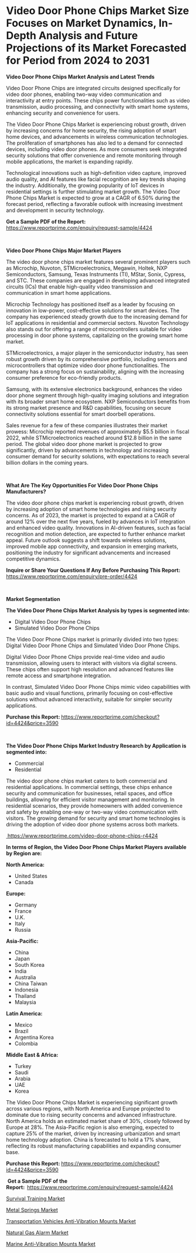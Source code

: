 <p><h1>Video Door Phone Chips Market Size Focuses on Market Dynamics, In-Depth Analysis and Future Projections of its Market Forecasted for Period from 2024 to 2031</h1></p><p><strong>Video Door Phone Chips Market Analysis and Latest Trends</strong></p>
<p><p>Video Door Phone Chips are integrated circuits designed specifically for video door phones, enabling two-way video communication and interactivity at entry points. These chips power functionalities such as video transmission, audio processing, and connectivity with smart home systems, enhancing security and convenience for users.</p><p>The Video Door Phone Chips Market is experiencing robust growth, driven by increasing concerns for home security, the rising adoption of smart home devices, and advancements in wireless communication technologies. The proliferation of smartphones has also led to a demand for connected devices, including video door phones. As more consumers seek integrated security solutions that offer convenience and remote monitoring through mobile applications, the market is expanding rapidly.</p><p>Technological innovations such as high-definition video capture, improved audio quality, and AI features like facial recognition are key trends shaping the industry. Additionally, the growing popularity of IoT devices in residential settings is further stimulating market growth. The Video Door Phone Chips Market is expected to grow at a CAGR of 6.50% during the forecast period, reflecting a favorable outlook with increasing investment and development in security technology.</p></p>
<p><strong>Get a Sample PDF of the Report:&nbsp;</strong> <a href="https://www.reportprime.com/enquiry/request-sample/4424">https://www.reportprime.com/enquiry/request-sample/4424</a></p>
<p>&nbsp;</p>
<p><strong>Video Door Phone Chips Major Market Players</strong></p>
<p><p>The video door phone chips market features several prominent players such as Microchip, Nuvoton, STMicroelectronics, Megawin, Holtek, NXP Semiconductors, Samsung, Texas Instruments (TI), MStar, Sonix, Cypress, and STC. These companies are engaged in developing advanced integrated circuits (ICs) that enable high-quality video transmission and communication in smart home applications.</p><p>Microchip Technology has positioned itself as a leader by focusing on innovation in low-power, cost-effective solutions for smart devices. The company has experienced steady growth due to the increasing demand for IoT applications in residential and commercial sectors. Nuvoton Technology also stands out for offering a range of microcontrollers suitable for video processing in door phone systems, capitalizing on the growing smart home market.</p><p>STMicroelectronics, a major player in the semiconductor industry, has seen robust growth driven by its comprehensive portfolio, including sensors and microcontrollers that optimize video door phone functionalities. The company has a strong focus on sustainability, aligning with the increasing consumer preference for eco-friendly products.</p><p>Samsung, with its extensive electronics background, enhances the video door phone segment through high-quality imaging solutions and integration with its broader smart home ecosystem. NXP Semiconductors benefits from its strong market presence and R&D capabilities, focusing on secure connectivity solutions essential for smart doorbell operations.</p><p>Sales revenue for a few of these companies illustrates their market prowess: Microchip reported revenues of approximately $5.5 billion in fiscal 2022, while STMicroelectronics reached around $12.8 billion in the same period. The global video door phone market is projected to grow significantly, driven by advancements in technology and increasing consumer demand for security solutions, with expectations to reach several billion dollars in the coming years.</p></p>
<p>&nbsp;</p>
<p><strong>What Are The Key Opportunities For Video Door Phone Chips Manufacturers?</strong></p>
<p><p>The video door phone chips market is experiencing robust growth, driven by increasing adoption of smart home technologies and rising security concerns. As of 2023, the market is projected to expand at a CAGR of around 12% over the next five years, fueled by advances in IoT integration and enhanced video quality. Innovations in AI-driven features, such as facial recognition and motion detection, are expected to further enhance market appeal. Future outlook suggests a shift towards wireless solutions, improved mobile app connectivity, and expansion in emerging markets, positioning the industry for significant advancements and increased competitive dynamics.</p></p>
<p><strong>Inquire or Share Your Questions If Any Before Purchasing This Report:</strong> <a href="https://www.reportprime.com/enquiry/pre-order/4424">https://www.reportprime.com/enquiry/pre-order/4424</a></p>
<p>&nbsp;</p>
<p><strong>Market Segmentation</strong></p>
<p><strong>The Video Door Phone Chips Market Analysis by types is segmented into:</strong></p>
<p><ul><li>Digital Video Door Phone Chips</li><li>Simulated Video Door Phone Chips</li></ul></p>
<p><p>The Video Door Phone Chips market is primarily divided into two types: Digital Video Door Phone Chips and Simulated Video Door Phone Chips. </p><p>Digital Video Door Phone Chips provide real-time video and audio transmission, allowing users to interact with visitors via digital screens. These chips often support high resolution and advanced features like remote access and smartphone integration. </p><p>In contrast, Simulated Video Door Phone Chips mimic video capabilities with basic audio and visual functions, primarily focusing on cost-effective solutions without advanced interactivity, suitable for simpler security applications.</p></p>
<p><strong>Purchase this Report:&nbsp;</strong><a href="https://www.reportprime.com/checkout?id=4424&price=3590">https://www.reportprime.com/checkout?id=4424&price=3590</a></p>
<p>&nbsp;</p>
<p><strong>The Video Door Phone Chips Market Industry Research by Application is segmented into:</strong></p>
<p><ul><li>Commercial</li><li>Residential</li></ul></p>
<p><p>The video door phone chips market caters to both commercial and residential applications. In commercial settings, these chips enhance security and communication for businesses, retail spaces, and office buildings, allowing for efficient visitor management and monitoring. In residential scenarios, they provide homeowners with added convenience and safety by enabling one-way or two-way video communication with visitors. The growing demand for security and smart home technologies is driving the adoption of video door phone systems across both markets.</p></p>
<p><a href="https://www.reportprime.com/video-door-phone-chips-r4424">&nbsp;https://www.reportprime.com/video-door-phone-chips-r4424</a></p>
<p><strong>In terms of Region, the Video Door Phone Chips Market Players available by Region are:</strong></p>
<p>
    <p> <strong> North America: </strong>
        <ul>
            <li>United States</li>
            <li>Canada</li>
        </ul>
        </p> 
    <p> <strong> Europe: </strong>
        <ul>
            <li>Germany</li>
            <li>France</li>
            <li>U.K.</li>
            <li>Italy</li>
            <li>Russia</li>
        </ul>
        </p> 
    <p> <strong> Asia-Pacific: </strong>
        <ul>
            <li>China</li>
            <li>Japan</li>
            <li>South Korea</li>
            <li>India</li>
            <li>Australia</li>
            <li>China Taiwan</li>
            <li>Indonesia</li>
            <li>Thailand</li>
            <li>Malaysia</li>
        </ul>
        </p> 
    <p> <strong> Latin America: </strong>
        <ul>
            <li>Mexico</li>
            <li>Brazil</li>
            <li>Argentina Korea</li>
            <li>Colombia</li>
        </ul>
        </p> 
    <p> <strong> Middle East & Africa: </strong>
        <ul>
            <li>Turkey</li>
            <li>Saudi</li>
            <li>Arabia</li>
            <li>UAE</li>
            <li>Korea</li>
        </ul>
    </p>
    </p>
<p><p>The Video Door Phone Chips Market is experiencing significant growth across various regions, with North America and Europe projected to dominate due to rising security concerns and advanced infrastructure. North America holds an estimated market share of 30%, closely followed by Europe at 28%. The Asia-Pacific region is also emerging, expected to capture 25% of the market, driven by increasing urbanization and smart home technology adoption. China is forecasted to hold a 17% share, reflecting its robust manufacturing capabilities and expanding consumer base.</p></p>
<p><strong>Purchase this Report: </strong><a href="https://www.reportprime.com/checkout?id=4424&price=3590">https://www.reportprime.com/checkout?id=4424&price=3590</a></p>
<p>&nbsp;<strong>Get a Sample PDF of the Report:&nbsp;&nbsp;</strong><a href="https://www.reportprime.com/enquiry/request-sample/4424">https://www.reportprime.com/enquiry/request-sample/4424</a></p>
<p><strong></strong></p>
<p><p><a href="https://www.linkedin.com/pulse/survival-training-market-global-regional-analysis-focus-rqgte?trackingId=z7TDKprKQ%2Fq45q862mgSoQ%3D%3D">Survival Training Market</a></p><p><a href="https://www.linkedin.com/pulse/global-metal-springs-market-trends-insights-growth-opportunities-n3sif?trackingId=U%2F7VnWFmQEeMuz5v2L0aIQ%3D%3D">Metal Springs Market</a></p><p><a href="https://issuu.com/reportprime-2/docs/transportation-vehicles-anti-vibrat_1e4c452b574101">Transportation Vehicles Anti-Vibration Mounts Market</a></p><p><a href="https://github.com/FlorianWolf90/Market-Research-Report-List-1/blob/main/natural-gas-alarm-market.md">Natural Gas Alarm Market</a></p><p><a href="https://issuu.com/reportprime-2/docs/marine-anti-vibration-mounts-market_c8e10258640ce2">Marine Anti-Vibration Mounts Market</a></p></p>